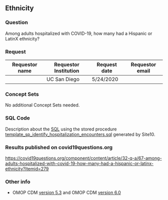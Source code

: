 ## Ethnicity

### Question
Among adults hospitalized with COVID-19, how many had a Hispanic or LatinX ethnicity?

### Request
| Requestor name | Requestor Institution| Request date | Requestor email        |
|----------------|----------------------|--------------|------------------------|
|     | UC San Diego         | 5/24/2020    |  |

### Concept Sets
No additional Concept Sets needed.

### SQL Code
Description about the [SQL](sql/template_query.sql) using the stored procedure [template_sp_identify_hospitalization_encounters.sql](https://github.com/DBMI/R2D2-Public/blob/master/Question_0000/sql/template_sp_identify_hospitalization_encounters.sql) generated by Site10.

### Results published on covid19questions.org
https://covid19questions.org/component/content/article/32-q-a/67-among-adults-hospitalized-with-covid-19-how-many-had-a-hispanic-or-latinx-ethnicity?Itemid=279

### Other info
  * OMOP CDM [version 5.3](https://github.com/OHDSI/CommonDataModel/releases/tag/v5.3.0) and OMOP CDM [version 6.0](https://github.com/OHDSI/CommonDataModel/wiki)
